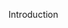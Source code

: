<span id="title">Introduction</span>

<div id="body">

<include src="what/unit-inParent-asPanel.md" boilerplate />
<include src="how/unit-inParent-asPanel.md" boilerplate />
<include src="umlModels/unit-inParent-asPanel.md" boilerplate />

</div>